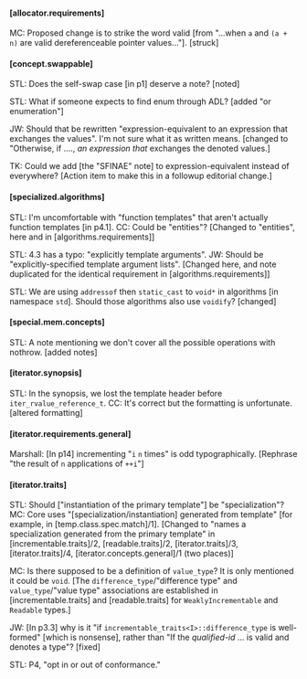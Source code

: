 #### [allocator.requirements]
MC: Proposed change is to strike the word valid [from "...when `a` and `(a + n)` are
valid dereferenceable pointer values..."]. [struck]

#### [concept.swappable]
STL: Does the self-swap case [in p1] deserve a note? [noted]

STL: What if someone expects to find enum through ADL? [added "or enumeration"]

JW: Should that be rewritten "expression-equivalent to an expression that exchanges the values". I'm not sure what it as written means. [changed to "Otherwise, if ...., *an expression that* exchanges the denoted values.]

TK: Could we add [the "SFINAE" note] to expression-equivalent instead of everywhere? [Action item to make this in a followup editorial change.]

#### [specialized.algorithms]
STL: I'm uncomfortable with "function templates" that aren't actually function templates [in p4.1]. CC: Could be "entities"? [Changed to "entities", here and in [algorithms.requirements]]

STL: 4.3 has a typo: "explicitly template arguments". JW: Should be "explicitly-specified template argument lists". [Changed here, and note duplicated for the identical requirement in [algorithms.requirements]]

STL: We are using `addressof` then `static_cast` to `void*` in algorithms [in namespace `std`]. Should those algorithms also use `voidify`? [changed]

#### [special.mem.concepts]
STL: A note mentioning we don't cover all the possible operations with nothrow. [added notes]

#### [iterator.synopsis]
STL: In the synopsis, we lost the template header before `iter_rvalue_reference_t`. CC: It's correct but the formatting is unfortunate. [altered formatting]

#### [iterator.requirements.general]
Marshall: [In p14] incrementing "`i` `n` times" is odd typographically. [Rephrase "the result of `n` applications of `++i`"]

#### [iterator.traits]
STL: Should ["instantiation of the primary template"] be "specialization"? MC: Core uses "[specialization/instantiation] generated from template" [for example, in [temp.class.spec.match]/1]. [Changed to "names a specialization generated from the primary template" in [incrementable.traits]/2, [readable.traits]/2, [iterator.traits]/3, [iterator.traits]/4, [iterator.concepts.general]/1 (two places)]

MC: Is there supposed to be a definition of `value_type`? It is only mentioned it could be `void`. [The `difference_type`/"difference type" and `value_type`/"value type" associations are established in [incrementable.traits] and [readable.traits] for `WeaklyIncrementable` and `Readable` types.]

JW: [In p3.3] why is it "if `incrementable_traits<I>::difference_type` is well-formed" [which is nonsense], rather than "If the *qualified-id* ... is valid and denotes a type"? [fixed]

STL: P4, "opt in or out of conformance."

